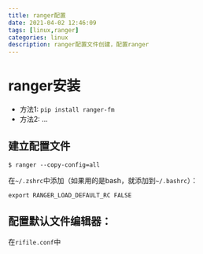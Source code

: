 ```yaml
---
title: ranger配置
date: 2021-04-02 12:46:09
tags: [linux,ranger]
categories: linux 
description: ranger配置文件创建，配置ranger
---
```



# ranger安装

- 方法1: `pip install ranger-fm`
- 方法2: ...

## 建立配置文件

```shell
$ ranger --copy-config=all
```

在`~/.zshrc`中添加（如果用的是bash，就添加到`~/.bashrc`）：

```config
export RANGER_LOAD_DEFAULT_RC FALSE
```

## 配置默认文件编辑器：
在`rifile.conf`中
